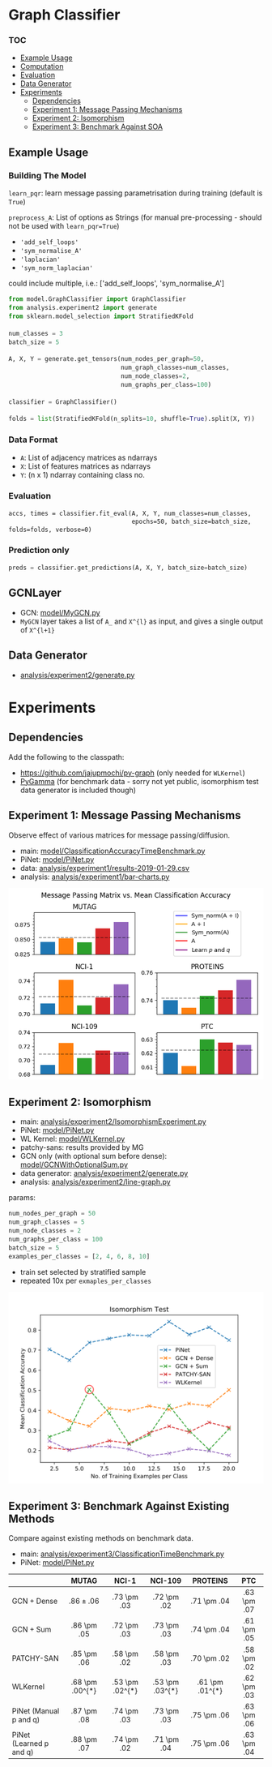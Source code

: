 # Graph Classifier

### TOC

<!-- vim-markdown-toc GFM -->

* [Example Usage](#example-usage)
* [Computation](#computation)
* [Evaluation](#evaluation)
* [Data Generator](#data-generator)
* [Experiments](#experiments)
	* [Dependencies](#dependencies)
	* [Experiment 1: Message Passing Mechanisms](#experiment-1-message-passing-mechanisms)
	* [Experiment 2: Isomorphism](#experiment-2-isomorphism)
	* [Experiment 3: Benchmark Against SOA](#experiment-3-benchmark-against-soa)

<!-- vim-markdown-toc -->

## Example Usage

### Building The Model

`learn_pqr`: learn message passing parametrisation during training (default is `True`)

`preprocess_A`: List of options as Strings (for manual pre-processing - 
should not be used with `learn_pqr=True`)

- `'add_self_loops'`
- `'sym_normalise_A'`
- `'laplacian'`
- `'sym_norm_laplacian'`

could include multiple, i.e.: ['add_self_loops', 'sym_normalise_A']

```python
from model.GraphClassifier import GraphClassifier
from analysis.experiment2 import generate
from sklearn.model_selection import StratifiedKFold

num_classes = 3
batch_size = 5

A, X, Y = generate.get_tensors(num_nodes_per_graph=50,
                               num_graph_classes=num_classes,
                               num_node_classes=2,
                               num_graphs_per_class=100)

classifier = GraphClassifier()

folds = list(StratifiedKFold(n_splits=10, shuffle=True).split(X, Y))
```


### Data Format


- `A`: List of adjacency matrices as ndarrays
- `X`: List of features matrices as ndarrays
- `Y`: (n x 1) ndarray containing class no.

### Evaluation

```pythons
accs, times = classifier.fit_eval(A, X, Y, num_classes=num_classes,
                                  epochs=50, batch_size=batch_size, folds=folds, verbose=0)
```

### Prediction only

```python
preds = classifier.get_predictions(A, X, Y, batch_size=batch_size)
```

## GCNLayer

- GCN: [model/MyGCN.py](model/MyGCN.py)
- `MyGCN` layer takes a list of `A_` and `X^{l}` as input, and gives a single output of `X^{l+1}` 

## Data Generator

- [analysis/experiment2/generate.py](analysis/experiment2/generate.py)

# Experiments

## Dependencies

Add the following to the classpath:

- https://github.com/jajupmochi/py-graph (only needed for `WLKernel`)
- [PyGamma](https://github.com/BraintreeLtd/PyGamma) (for benchmark data - sorry not yet public,
isomorphism test data generator is included though)

## Experiment 1: Message Passing Mechanisms

Observe effect of various matrices for message passing/diffusion.

- main: [model/ClassificationAccuracyTimeBenchmark.py](model/ClassificationAccuracyTimeBenchmark.py)
- PiNet: [model/PiNet.py](model/PiNet.py)
- data: [analysis/experiment1/results-2019-01-29.csv](analysis/experiment1/results-2019-01-29.csv)
- analysis: [analysis/experiment1/bar-charts.py](analysis/experiment1/bar-charts.py)

![](analysis/experiment1/all-matrices.png)

## Experiment 2: Isomorphism

- main: [analysis/experiment2/IsomorphismExperiment.py](analysis/experiment2/IsomorphismExperiment.py)
- PiNet: [model/PiNet.py](model/PiNet.py)
- WL Kernel: [model/WLKernel.py](model/WLKernel.py)
- patchy-sans: results provided by MG
- GCN only (with optional sum before dense): [model/GCNWithOptionalSum.py](model/GCNWithOptionalSum.py)
- data generator: [analysis/experiment2/generate.py](analysis/experiment2/generate.py)
- analysis: [analysis/experiment2/line-graph.py](analysis/experiment2/line-graph.py)

params:

```python
num_nodes_per_graph = 50
num_graph_classes = 5
num_node_classes = 2
num_graphs_per_class = 100
batch_size = 5
examples_per_classes = [2, 4, 6, 8, 10]
```

- train set selected by stratified sample
- repeated 10x per `exmaples_per_classes`

![](analysis/experiment2/isomorphism-test.svg)


## Experiment 3: Benchmark Against Existing Methods

Compare against existing methods on benchmark data.

- main: [analysis/experiment3/ClassificationTimeBenchmark.py](analysis/experiment3/ClassificationAccuracyTimeBenchmark.py)
- PiNet: [model/PiNet.py](model/PiNet.py)

|                          | MUTAG              | NCI-1              | NCI-109            | PROTEINS           | PTC           |
| :----------------------- | :----------------: | :----------------: | :----------------: | :----------------: | :-----------: |
| GCN + Dense              | $.86 \pm .06$       | .73 \\pm .03       | .72 \\pm .02       | .71 \\pm .04       | .63 \\pm .07  |
| GCN + Sum                | .86 \\pm .05       | .72 \\pm .03       | .73 \\pm .03       | .74 \\pm .04       | .61 \\pm .05  |
| PATCHY-SAN               | .85 \\pm .06       | .58 \\pm .02       | .58 \\pm .03       | .70 \\pm .02       | .58 \\pm .02  |
| WLKernel                 | .68 \\pm .00^{\*}  | .53 \\pm .02^{\*}  | .53 \\pm .03^{\*}  | .61 \\pm .01^{\*}  | .62 \\pm .03  |
| PiNet (Manual p and q)   | .87 \\pm .08       | .74 \\pm .03       | .73 \\pm .03       | .75 \\pm .06       | .63 \\pm .06  |
| PiNet (Learned p and q)  | .88 \\pm .07       | .74 \\pm .02       | .71 \\pm .04       | .75 \\pm .06       | .63 \\pm .04  |
